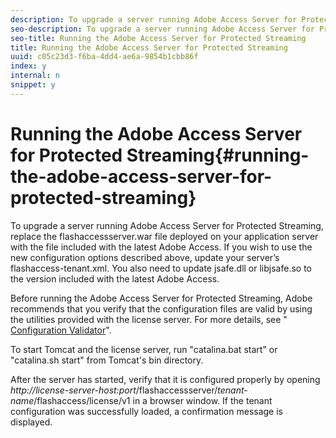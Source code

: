 ```yaml
---
description: To upgrade a server running Adobe Access Server for Protected Streaming, replace the flashaccessserver.war file deployed on your application server with the file included with the latest Adobe Access. If you wish to use the new configuration options described above, update your server’s flashaccess-tenant.xml. You also need to update jsafe.dll or libjsafe.so to the version included with the latest Adobe Access.
seo-description: To upgrade a server running Adobe Access Server for Protected Streaming, replace the flashaccessserver.war file deployed on your application server with the file included with the latest Adobe Access. If you wish to use the new configuration options described above, update your server’s flashaccess-tenant.xml. You also need to update jsafe.dll or libjsafe.so to the version included with the latest Adobe Access.
seo-title: Running the Adobe Access Server for Protected Streaming
title: Running the Adobe Access Server for Protected Streaming
uuid: c05c23d3-f6ba-4dd4-ae6a-9854b1cbb86f
index: y
internal: n
snippet: y
---
```


# Running the Adobe Access Server for Protected Streaming{#running-the-adobe-access-server-for-protected-streaming}

To upgrade a server running Adobe Access Server for Protected Streaming, replace the flashaccessserver.war file deployed on your application server with the file included with the latest Adobe Access. If you wish to use the new configuration options described above, update your server’s flashaccess-tenant.xml. You also need to update jsafe.dll or libjsafe.so to the version included with the latest Adobe Access.

Before running the Adobe Access Server for Protected Streaming, Adobe recommends that you verify that the configuration files are valid by using the utilities provided with the license server. For more details, see " [Configuration Validator](c_xgep_configuration-validator.md)".

To start Tomcat and the license server, run "catalina.bat start" or "catalina.sh start" from Tomcat's bin directory.

After the server has started, verify that it is configured properly by opening *http://license-server-host:port*/flashaccessserver/*tenant-name*/flashaccess/license/v1 in a browser window. If the tenant configuration was successfully loaded, a confirmation message is displayed. 
